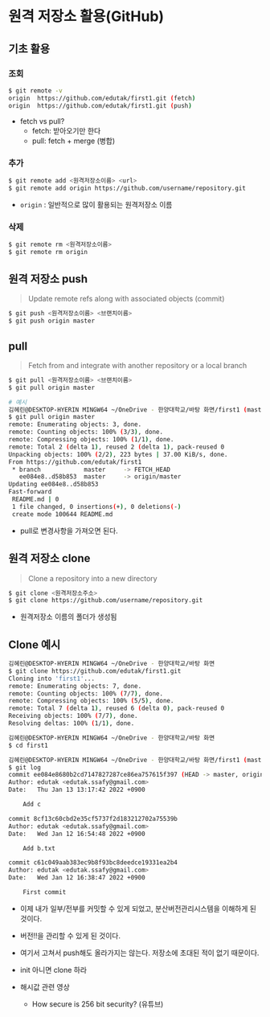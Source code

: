 # 원격 저장소 활용(GitHub)

## 기초 활용

### 조회

```bash
$ git remote -v
origin  https://github.com/edutak/first1.git (fetch)
origin  https://github.com/edutak/first1.git (push)
```

- fetch vs pull?
  - fetch: 받아오기만 한다
  - pull: fetch + merge (병합)

### 추가 

```bash
$ git remote add <원격저장소이름> <url>
$ git remote add origin https://github.com/username/repository.git
```

* `origin` : 일반적으로 많이 활용되는 원격저장소 이름

### 삭제

```bash
$ git remote rm <원격저장소이름>
$ git remote rm origin
```



## 원격 저장소 push

> Update remote refs along with associated objects (commit)

```bash
$ git push <원격저장소이름> <브랜치이름>
$ git push origin master
```



## pull

> Fetch from and integrate with another repository or a local branch

```bash
$ git pull <원격저장소이름> <브랜치이름>
$ git pull origin master

# 예시
김혜린@DESKTOP-HYERIN MINGW64 ~/OneDrive - 한양대학교/바탕 화면/first1 (master)
$ git pull origin master
remote: Enumerating objects: 3, done.
remote: Counting objects: 100% (3/3), done.
remote: Compressing objects: 100% (1/1), done.
remote: Total 2 (delta 1), reused 2 (delta 1), pack-reused 0
Unpacking objects: 100% (2/2), 223 bytes | 37.00 KiB/s, done.
From https://github.com/edutak/first1
 * branch            master     -> FETCH_HEAD
   ee084e8..d58b853  master     -> origin/master
Updating ee084e8..d58b853
Fast-forward
 README.md | 0
 1 file changed, 0 insertions(+), 0 deletions(-)
 create mode 100644 README.md
```

- pull로 변경사항을 가져오면 된다.



## 원격 저장소 clone

> Clone a repository into a new directory

```bash
$ git clone <원격저장소주소>
$ git clone https://github.com/username/repository.git
```

* 원격저장소 이름의 폴더가 생성됨

  

## Clone 예시

```bash
김혜린@DESKTOP-HYERIN MINGW64 ~/OneDrive - 한양대학교/바탕 화면
$ git clone https://github.com/edutak/first1.git
Cloning into 'first1'...
remote: Enumerating objects: 7, done.
remote: Counting objects: 100% (7/7), done.
remote: Compressing objects: 100% (5/5), done.
remote: Total 7 (delta 1), reused 6 (delta 0), pack-reused 0
Receiving objects: 100% (7/7), done.
Resolving deltas: 100% (1/1), done.

김혜린@DESKTOP-HYERIN MINGW64 ~/OneDrive - 한양대학교/바탕 화면
$ cd first1

김혜린@DESKTOP-HYERIN MINGW64 ~/OneDrive - 한양대학교/바탕 화면/first1 (master)
$ git log
commit ee084e8680b2cd7147827287ce86ea757615f397 (HEAD -> master, origin/master, origin/HEAD)
Author: edutak <edutak.ssafy@gmail.com>
Date:   Thu Jan 13 13:17:42 2022 +0900

    Add c

commit 8cf13c60cbd2e35cf5737f2d183212702a75539b
Author: edutak <edutak.ssafy@gmail.com>
Date:   Wed Jan 12 16:54:48 2022 +0900

    Add b.txt

commit c61c049aab383ec9b8f93bc8deedce19331ea2b4
Author: edutak <edutak.ssafy@gmail.com>
Date:   Wed Jan 12 16:38:47 2022 +0900

    First commit

```

- 이제 내가 일부/전부를 커밋할 수 있게 되었고, 분산버전관리시스템을 이해하게 된 것이다.
- 버전!!을 관리할 수 있게 된 것이다.
- 여기서 고쳐서 push해도 올라가지는 않는다. 저장소에 초대된 적이 없기 때문이다.
- init 아니면 clone 하라



- 해시값 관련 영상
  - How secure is 256 bit security? (유튜브)







